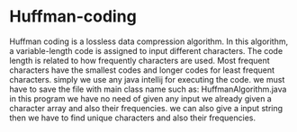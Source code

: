# Huffman-coding
Huffman coding is a lossless data compression algorithm.
In this algorithm, a variable-length code is assigned to input different characters. 
The code length is related to how frequently characters are used. Most frequent characters have the smallest codes and longer codes for least frequent characters.
simply we use any java intellij for executing the code.
we must have to save the file with main class name such as: HuffmanAlgorithm.java
in this program we have no need of given any input we already given a character array and also their frequencies.
we can also give a input string then we have to find unique characters and also their frequencies.
